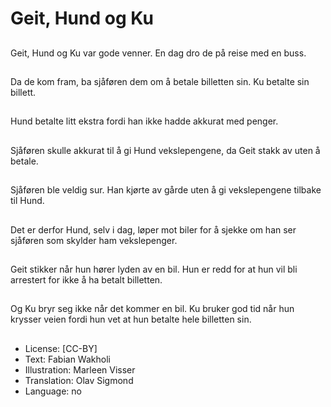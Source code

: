 # Geit, Hund og Ku

##
Geit, Hund og Ku var gode venner. En dag dro de på reise med en buss.

##
Da de kom fram, ba sjåføren dem om å betale billetten sin. Ku betalte sin billett.

##
Hund betalte litt ekstra fordi han ikke hadde akkurat med penger.

##
Sjåføren skulle akkurat til å gi Hund vekslepengene, da Geit stakk av uten å betale.

##
Sjåføren ble veldig sur. Han kjørte av gårde uten å gi vekslepengene tilbake til Hund.

##
Det er derfor Hund, selv i dag, løper mot biler for å sjekke om han ser sjåføren som skylder ham vekslepenger.

##
Geit stikker når hun hører lyden av en bil. Hun er redd for at hun vil bli arrestert for ikke å ha betalt billetten.

##
Og Ku bryr seg ikke når det kommer en bil. Ku bruker god tid når hun krysser veien fordi hun vet at hun betalte hele billetten sin.

##
* License: [CC-BY]
* Text: Fabian Wakholi
* Illustration: Marleen Visser
* Translation: Olav Sigmond
* Language: no
